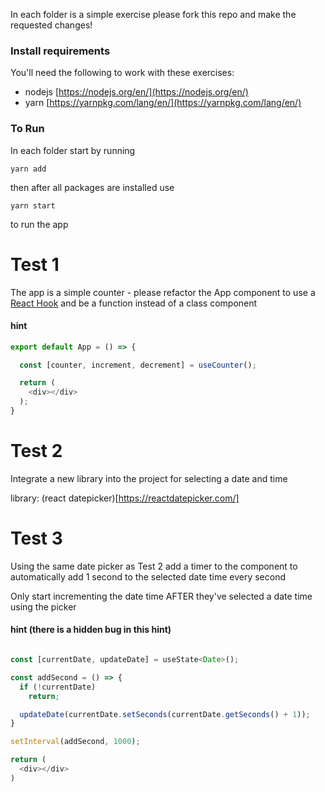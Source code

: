 In each folder is a simple exercise please fork this repo and make the requested changes!

### Install requirements

You'll need the following to work with these exercises:

- nodejs [https://nodejs.org/en/](https://nodejs.org/en/)
- yarn [https://yarnpkg.com/lang/en/](https://yarnpkg.com/lang/en/)

### To Run

In each folder start by running 

`yarn add`

then after all packages are installed use

`yarn start` 

to run the app



# Test 1

The app is a simple counter - please refactor the App component to use a [React Hook](https://reactjs.org/docs/hooks-intro.html) and be a function instead of a class component

#### hint

```javascript
export default App = () => {

  const [counter, increment, decrement] = useCounter();

  return (
    <div></div>
  );
}
```

# Test 2

Integrate a new library into the project for selecting a date and time

library: (react datepicker)[https://reactdatepicker.com/]

# Test 3

Using the same date picker as Test 2 add a timer to the component to automatically add 1 second to the selected date time every second

Only start incrementing the date time AFTER they've selected a date time using the picker

#### hint **(there is a hidden bug in this hint)**

```javascript

const [currentDate, updateDate] = useState<Date>();

const addSecond = () => {
  if (!currentDate)
    return;

  updateDate(currentDate.setSeconds(currentDate.getSeconds() + 1));
}

setInterval(addSecond, 1000);

return (
  <div></div>
)
```
